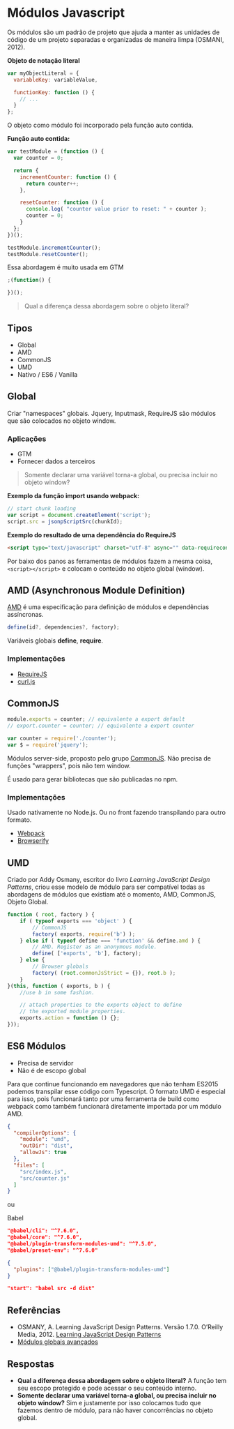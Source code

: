 # Módulos Javascript

Os módulos são um padrão de projeto que ajuda a manter as unidades de código de um projeto separadas e organizadas de maneira limpa (OSMANI, 2012).

**Objeto de notação literal**
```js
var myObjectLiteral = {
  variableKey: variableValue,

  functionKey: function () {
    // ...
  }
};
```

O objeto como módulo foi incorporado pela função auto contida.

**Função auto contida:**
```js
var testModule = (function () {
  var counter = 0;

  return {
    incrementCounter: function () {
      return counter++;
    },

    resetCounter: function () {
      console.log( "counter value prior to reset: " + counter );
      counter = 0;
    }
  };
})();

testModule.incrementCounter();
testModule.resetCounter();
```

Essa abordagem é muito usada em GTM

```js
;(function() {

})();
```

> Qual a diferença dessa abordagem sobre o objeto literal?

## Tipos

- Global
- AMD
- CommonJS
- UMD
- Nativo / ES6 / Vanilla

## Global

Criar "namespaces" globais.
Jquery, Inputmask, RequireJS são módulos que são colocados no objeto window.

### Aplicações

- GTM
- Fornecer dados a terceiros

> Somente declarar uma variável torna-a global, ou precisa incluir no objeto window?

**Exemplo da função import usando webpack:**

```js
// start chunk loading
var script = document.createElement('script');
script.src = jsonpScriptSrc(chunkId);
```

**Exemplo do resultado de uma dependência do RequireJS**

```html
<script type="text/javascript" charset="utf-8" async="" data-requirecontext="_" data-requiremodule="counter.js" src="counter.js"></script>
```

Por baixo dos panos as ferramentas de módulos fazem a mesma coisa, `<script></script>` e colocam o conteúdo no objeto global (window).

## AMD (Asynchronous Module Definition)

[AMD](https://github.com/amdjs/amdjs-api/blob/master/AMD.md) é uma especificação para definição de módulos e dependências assíncronas.

```js
define(id?, dependencies?, factory);
```

Variáveis globais **define**, **require**.

### Implementações

- [RequireJS](https://requirejs.org/)
- [curl.js](https://github.com/cujojs/curl)

## CommonJS

```js
module.exports = counter; // equivalente a export default
// export.counter = counter; // equivalente a export counter

var counter = require('./counter');
var $ = require('jquery');
```

Módulos server-side, proposto pelo grupo [CommonJS](http://www.commonjs.org/). Não precisa de funções "wrappers", pois não tem window.

É usado para gerar bibliotecas que são publicadas no npm.

### Implementações

Usado nativamente no Node.js. Ou no front fazendo transpilando para outro formato.

- [Webpack](https://webpack.js.org/)
- [Browserify](http://browserify.org/)

## UMD

Criado por Addy Osmany, escritor do livro *Learning JavaScript Design Patterns*, criou esse modelo de módulo para ser compatível todas as abordagens de módulos que existiam até o momento, AMD, CommonJS, Objeto Global.

```js
function ( root, factory ) {
    if ( typeof exports === 'object' ) {
        // CommonJS
        factory( exports, require('b') );
    } else if ( typeof define === 'function' && define.amd ) {
        // AMD. Register as an anonymous module.
        define( ['exports', 'b'], factory);
    } else {
        // Browser globals
        factory( (root.commonJsStrict = {}), root.b );
    }
}(this, function ( exports, b ) {
    //use b in some fashion.

    // attach properties to the exports object to define
    // the exported module properties.
    exports.action = function () {};
}));
```

## ES6 Módulos

- Precisa de servidor
- Não é de escopo global

Para que continue funcionando em navegadores que não tenham ES2015 podemos transpilar esse código com Typescript.
O formato UMD é especial para isso, pois funcionará tanto por uma ferramenta de build como webpack como também funcionará diretamente importada por um módulo AMD.
```json
{
  "compilerOptions": {
    "module": "umd",
    "outDir": "dist",
    "allowJs": true
  },
  "files": [
    "src/index.js",
    "src/counter.js"
  ]
}
```

ou

Babel
```json
"@babel/cli": "^7.6.0",
"@babel/core": "^7.6.0",
"@babel/plugin-transform-modules-umd": "^7.5.0",
"@babel/preset-env": "^7.6.0"
```

```json
{
  "plugins": ["@babel/plugin-transform-modules-umd"]
}
```

```json
"start": "babel src -d dist"
```

## Referências

- OSMANY, A. Learning JavaScript Design Patterns. Versão 1.7.0. O’Reilly Media, 2012. [Learning JavaScript Design Patterns](https://addyosmani.com/resources/essentialjsdesignpatterns/book/)
- [Módulos globais avançados](http://www.adequatelygood.com/JavaScript-Module-Pattern-In-Depth.html)

## Respostas

- **Qual a diferença dessa abordagem sobre o objeto literal?** A função tem seu escopo protegido e pode acessar o seu conteúdo interno.
- **Somente declarar uma variável torna-a global, ou precisa incluir no objeto window?** Sim e justamente por isso colocamos tudo que fazemos dentro de módulo, para não haver concorrências no objeto global.
